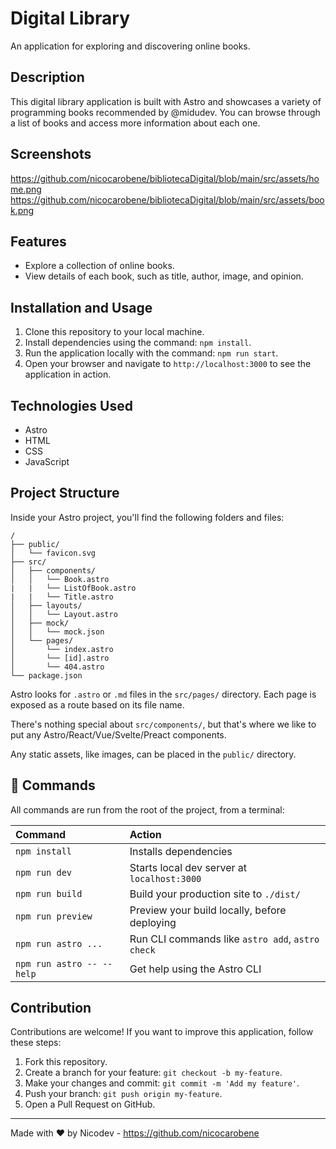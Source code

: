 # Digital Library

An application for exploring and discovering online books.

## Description

This digital library application is built with Astro and showcases a variety of programming books recommended by @midudev. You can browse through a list of books and access more information about each one.

## Screenshots

https://github.com/nicocarobene/bibliotecaDigital/blob/main/src/assets/home.png
https://github.com/nicocarobene/bibliotecaDigital/blob/main/src/assets/book.png

## Features

- Explore a collection of online books.
- View details of each book, such as title, author, image, and opinion.

## Installation and Usage

1. Clone this repository to your local machine.
2. Install dependencies using the command: `npm install`.
3. Run the application locally with the command: `npm run start`.
4. Open your browser and navigate to `http://localhost:3000` to see the application in action.

## Technologies Used

- Astro
- HTML
- CSS
- JavaScript

## Project Structure

Inside your Astro project, you'll find the following folders and files:


```
/
├── public/
│   └── favicon.svg
├── src/
│   ├── components/
│   │   └── Book.astro
|   |   └── ListOfBook.astro
|   |   └── Title.astro
│   ├── layouts/
│   │   └── Layout.astro
│   ├── mock/
│   │   └── mock.json
│   └── pages/
│       └── index.astro
│       └── [id].astro
│       └── 404.astro
└── package.json
```

Astro looks for `.astro` or `.md` files in the `src/pages/` directory. Each page is exposed as a route based on its file name.

There's nothing special about `src/components/`, but that's where we like to put any Astro/React/Vue/Svelte/Preact components.

Any static assets, like images, can be placed in the `public/` directory.

## 🧞 Commands

All commands are run from the root of the project, from a terminal:

| Command                   | Action                                           |
| :------------------------ | :----------------------------------------------- |
| `npm install`             | Installs dependencies                            |
| `npm run dev`             | Starts local dev server at `localhost:3000`      |
| `npm run build`           | Build your production site to `./dist/`          |
| `npm run preview`         | Preview your build locally, before deploying     |
| `npm run astro ...`       | Run CLI commands like `astro add`, `astro check` |
| `npm run astro -- --help` | Get help using the Astro CLI                     |

## Contribution

Contributions are welcome! If you want to improve this application, follow these steps:

1. Fork this repository.
2. Create a branch for your feature: `git checkout -b my-feature`.
3. Make your changes and commit: `git commit -m 'Add my feature'`.
4. Push your branch: `git push origin my-feature`.
5. Open a Pull Request on GitHub.

---
Made with ❤️ by Nicodev - https://github.com/nicocarobene
